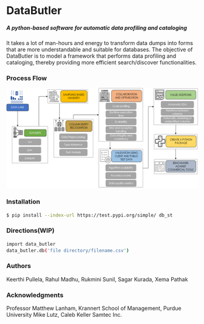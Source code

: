 # DataButler
##### A python-based software for automatic data profiling and cataloging

It takes a lot of man-hours and energy to transform data dumps into forms that are more understandable and suitable for databases. The objective of DataButler is to model a framework that performs data profiling and cataloging, thereby providing more efficient search/discover functionalities.

### Process Flow
![Methodology](https://github.com/DataButler/Data-Butler/blob/master/Processflow.png)

### Installation

```sh
$ pip install --index-url https://test.pypi.org/simple/ db_st
```
### Directions(WIP)
```sh
import data_butler
data_butler.db('file directory/filename.csv')
```
### Authors
Keerthi Pullela, Rahul Madhu, Rukmini Sunil, Sagar Kurada, Xema Pathak

### Acknowledgments
Professor Matthew Lanham, 
Krannert School of Management,
Purdue University
Mike Lutz, Caleb Keller
Samtec Inc. 
